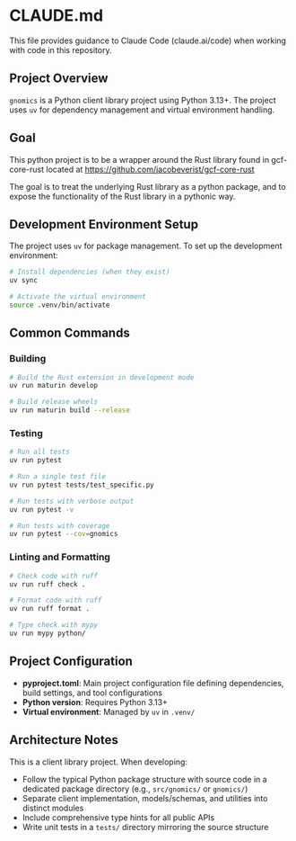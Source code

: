 # CLAUDE.md

This file provides guidance to Claude Code (claude.ai/code) when working with code in this repository.

## Project Overview

`gnomics` is a Python client library project using Python 3.13+. The project uses `uv` for dependency management and virtual environment handling.

## Goal

This python project is to be a wrapper around the Rust library found in gcf-core-rust located at https://github.com/jacobeverist/gcf-core-rust

The goal is to treat the underlying Rust library as a python package, and to expose the functionality of the Rust library in a pythonic way.



## Development Environment Setup

The project uses `uv` for package management. To set up the development environment:

```bash
# Install dependencies (when they exist)
uv sync

# Activate the virtual environment
source .venv/bin/activate
```

## Common Commands

### Building

```bash
# Build the Rust extension in development mode
uv run maturin develop

# Build release wheels
uv run maturin build --release
```

### Testing

```bash
# Run all tests
uv run pytest

# Run a single test file
uv run pytest tests/test_specific.py

# Run tests with verbose output
uv run pytest -v

# Run tests with coverage
uv run pytest --cov=gnomics
```

### Linting and Formatting

```bash
# Check code with ruff
uv run ruff check .

# Format code with ruff
uv run ruff format .

# Type check with mypy
uv run mypy python/
```

## Project Configuration

- **pyproject.toml**: Main project configuration file defining dependencies, build settings, and tool configurations
- **Python version**: Requires Python 3.13+
- **Virtual environment**: Managed by `uv` in `.venv/`

## Architecture Notes

This is a client library project. When developing:

- Follow the typical Python package structure with source code in a dedicated package directory (e.g., `src/gnomics/` or `gnomics/`)
- Separate client implementation, models/schemas, and utilities into distinct modules
- Include comprehensive type hints for all public APIs
- Write unit tests in a `tests/` directory mirroring the source structure
